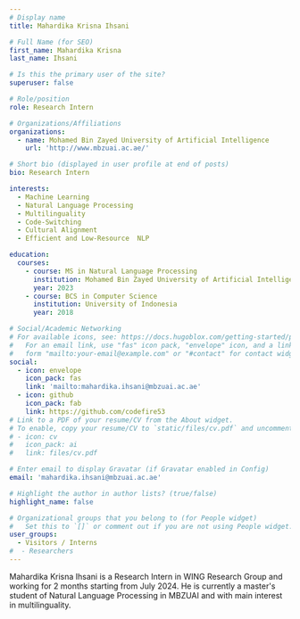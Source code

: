 ```yaml
---
# Display name
title: Mahardika Krisna Ihsani

# Full Name (for SEO)
first_name: Mahardika Krisna
last_name: Ihsani

# Is this the primary user of the site?
superuser: false

# Role/position
role: Research Intern

# Organizations/Affiliations
organizations:
  - name: Mohamed Bin Zayed University of Artificial Intelligence
    url: 'http://www.mbzuai.ac.ae/'

# Short bio (displayed in user profile at end of posts)
bio: Research Intern

interests:
  - Machine Learning
  - Natural Language Processing
  - Multilinguality
  - Code-Switching
  - Cultural Alignment
  - Efficient and Low-Resource  NLP

education:
  courses:
    - course: MS in Natural Language Processing
      institution: Mohamed Bin Zayed University of Artificial Intelligence
      year: 2023
    - course: BCS in Computer Science
      institution: University of Indonesia
      year: 2018

# Social/Academic Networking
# For available icons, see: https://docs.hugoblox.com/getting-started/page-builder/#icons
#   For an email link, use "fas" icon pack, "envelope" icon, and a link in the
#   form "mailto:your-email@example.com" or "#contact" for contact widget.
social:
  - icon: envelope
    icon_pack: fas
    link: 'mailto:mahardika.ihsani@mbzuai.ac.ae'
  - icon: github
    icon_pack: fab
    link: https://github.com/codefire53
# Link to a PDF of your resume/CV from the About widget.
# To enable, copy your resume/CV to `static/files/cv.pdf` and uncomment the lines below.
# - icon: cv
#   icon_pack: ai
#   link: files/cv.pdf

# Enter email to display Gravatar (if Gravatar enabled in Config)
email: 'mahardika.ihsani@mbzuai.ac.ae'

# Highlight the author in author lists? (true/false)
highlight_name: false

# Organizational groups that you belong to (for People widget)
#   Set this to `[]` or comment out if you are not using People widget.
user_groups:
  - Visitors / Interns
#  - Researchers
---
```


Mahardika Krisna Ihsani is a Research Intern in WING Research Group and working for 2 months starting from July 2024. He is currently a master's student of Natural Language Processing in MBZUAI and with main interest in multilinguality. 

